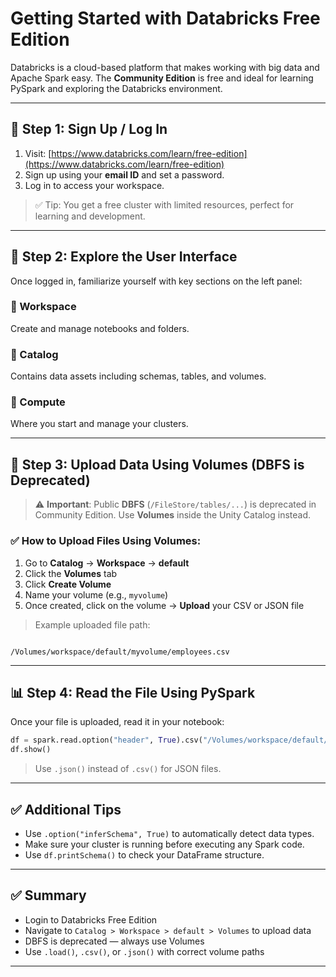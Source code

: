 # Getting Started with Databricks Free Edition

Databricks is a cloud-based platform that makes working with big data and Apache Spark easy. The **Community Edition** is free and ideal for learning PySpark and exploring the Databricks environment.

---

## 🔐 Step 1: Sign Up / Log In

1. Visit: [https://www.databricks.com/learn/free-edition](https://www.databricks.com/learn/free-edition)
2. Sign up using your **email ID** and set a password.
3. Log in to access your workspace.

> ✅ Tip: You get a free cluster with limited resources, perfect for learning and development.

---

## 🧭 Step 2: Explore the User Interface

Once logged in, familiarize yourself with key sections on the left panel:

### 🔹 Workspace
Create and manage notebooks and folders.

### 🔹 Catalog
Contains data assets including schemas, tables, and volumes.

### 🔹 Compute
Where you start and manage your clusters.

---

## 📁 Step 3: Upload Data Using Volumes (DBFS is Deprecated)

> ⚠️ **Important**: Public **DBFS** (`/FileStore/tables/...`) is deprecated in Community Edition. Use **Volumes** inside the Unity Catalog instead.

### ✅ How to Upload Files Using Volumes:

1. Go to **Catalog** → **Workspace** → **default**
2. Click the **Volumes** tab
3. Click **Create Volume**
4. Name your volume (e.g., `myvolume`)
5. Once created, click on the volume → **Upload** your CSV or JSON file

> Example uploaded file path:
```

/Volumes/workspace/default/myvolume/employees.csv

````

---

## 📊 Step 4: Read the File Using PySpark

Once your file is uploaded, read it in your notebook:

```python
df = spark.read.option("header", True).csv("/Volumes/workspace/default/myvolume/employees.csv")
df.show()
````

> Use `.json()` instead of `.csv()` for JSON files.

---

## ✅ Additional Tips

* Use `.option("inferSchema", True)` to automatically detect data types.
* Make sure your cluster is running before executing any Spark code.
* Use `df.printSchema()` to check your DataFrame structure.

---

## ✅ Summary

* Login to Databricks Free Edition
* Navigate to `Catalog > Workspace > default > Volumes` to upload data
* DBFS is deprecated — always use Volumes
* Use `.load()`, `.csv()`, or `.json()` with correct volume paths

---
